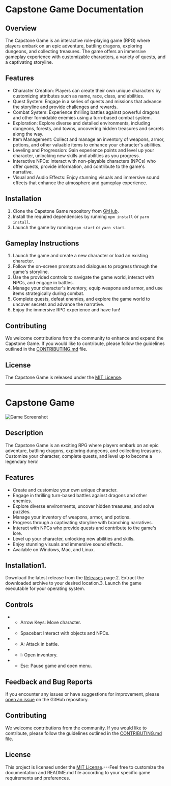  
# Capstone Game Documentation

## Overview
The Capstone Game is an interactive role-playing game (RPG) where players embark on an epic adventure, battling dragons, exploring dungeons, and collecting treasures. The game offers an immersive gameplay experience with customizable characters, a variety of quests, and a captivating storyline.

## Features
- Character Creation: Players can create their own unique characters by customizing attributes such as name, race, class, and abilities.
- Quest System: Engage in a series of quests and missions that advance the storyline and provide challenges and rewards.
- Combat System: Experience thrilling battles against powerful dragons and other formidable enemies using a turn-based combat system.
- Exploration: Explore diverse and detailed environments, including dungeons, forests, and towns, uncovering hidden treasures and secrets along the way.
- Item Management: Collect and manage an inventory of weapons, armor, potions, and other valuable items to enhance your character's abilities.
- Leveling and Progression: Gain experience points and level up your character, unlocking new skills and abilities as you progress.
- Interactive NPCs: Interact with non-playable characters (NPCs) who offer quests, provide information, and contribute to the game's narrative.
- Visual and Audio Effects: Enjoy stunning visuals and immersive sound effects that enhance the atmosphere and gameplay experience.

## Installation
1. Clone the Capstone Game repository from [GitHub](https://github.com/marrious11/capstone-game).
2. Install the required dependencies by running `npm install` or `yarn install`.
3. Launch the game by running `npm start` or `yarn start`.

## Gameplay Instructions
1. Launch the game and create a new character or load an existing character.
2. Follow the on-screen prompts and dialogues to progress through the game's storyline.
3. Use the provided controls to navigate the game world, interact with NPCs, and engage in battles.
4. Manage your character's inventory, equip weapons and armor, and use items strategically during combat.
5. Complete quests, defeat enemies, and explore the game world to uncover secrets and advance the narrative.
6. Enjoy the immersive RPG experience and have fun!

## Contributing
We welcome contributions from the community to enhance and expand the Capstone Game. If you would like to contribute, please follow the guidelines outlined in the [CONTRIBUTING.md](https://github.com/marrious11/capstone-game/blob/main/CONTRIBUTING.md) file.

## License
The Capstone Game is released under the [MIT License](https://github.com/marrious11/capstone-game/blob/main/LICENSE).

---

# Capstone Game

![Game Screenshot]()
## Description
The Capstone Game is an exciting RPG where players embark on an epic adventure, battling dragons, exploring dungeons, and collecting treasures. Customize your character, complete quests, and level up to become a legendary hero!
## Features
- Create and customize your own unique character.
- Engage in thrilling turn-based battles against dragons and other enemies.
- Explore diverse environments, uncover hidden treasures, and solve puzzles.
- Manage your inventory of weapons, armor, and potions.
- Progress through a captivating storyline with branching narratives.
- Interact with NPCs who provide quests and contribute to the game's lore.
- Level up your character, unlocking new abilities and skills.
- Enjoy stunning visuals and immersive sound effects.
- Available on Windows, Mac, and Linux.
## Installation1. 
Download the latest release from the [Releases](https://github.com/marrious11/capstone-game/releases) page.2. Extract the downloaded archive to your desired location.3. Launch the game executable for your operating system.
## Controls
- - Arrow Keys: Move character.
- - Spacebar: Interact with objects and NPCs.
- - A: Attack in battle.
- - I: Open inventory.
- - Esc: Pause game and open menu.
## Feedback and Bug Reports
If you encounter any issues or have suggestions for improvement, please [open an issue](https://github.com/marrious11/capstone-game/issues) on the GitHub repository.
## Contributing 
We welcome contributions from the community. If you would like to contribute, please follow the guidelines outlined in the [CONTRIBUTING.md](https://github.com/marrious11/capstone-game/blob/main/CONTRIBUTING.md) file.
## License 
This project is licensed under the [MIT License](https://github.com/marrious11/capstone-game/blob/main/LICENSE).---Feel free to customize the documentation and README.md file according to your specific game requirements and preferences.